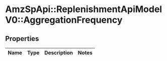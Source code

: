 # AmzSpApi::ReplenishmentApiModelV0::AggregationFrequency

## Properties
Name | Type | Description | Notes
------------ | ------------- | ------------- | -------------

